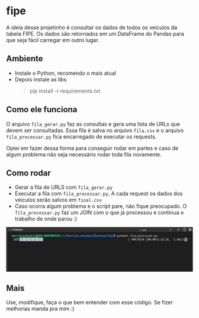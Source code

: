 # fipe 

A ideia desse projetinho é consultar os dados de todos os veículos da tabela FIPE. Os dados são retornados em um DataFrame do Pandas para que seja fácil carregar em outro lugar.

## Ambiente

- Instale o Python, recomendo o mais atual
- Depois instale as libs 
  > pip install -r requirements.txt

## Como ele funciona

O arquivo `fila_gerar.py` faz as consultas e gera uma lista de URLs que devem ser consultadas. Essa fila é salva no arquivo `fila.csv` e o arquivo `fila_processar.py` fica encarregado de executar os requests. 

Optei em fazer dessa forma para conseguir rodar em partes e caso de algum problema não seja necessário rodar toda fila novamente. 

## Como rodar

- Gerar a fila de URLS com `fila_gerar.py`
- Executar a fila com `fila_processar.py`. A cada request os dados dos veículos serão salvos em `final.csv`
- Caso ocorra algum problema e o script pare, não fique preocupado. O `fila_processar.py` faz um JOIN com o que já processou e continua o trabalho de onde parou :)

![DEMO](img/demo.png)

## Mais

Use, modifique, faça o que bem entender com esse código. Se fizer melhorias manda pra mim :)